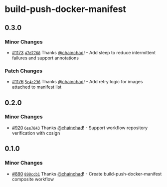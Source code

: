 # build-push-docker-manifest

## 0.3.0

### Minor Changes

- [#1173](https://github.com/smartcontractkit/.github/pull/1173)
  [`47d7768`](https://github.com/smartcontractkit/.github/commit/47d776864cc950df618148146d58724bb5f9d135)
  Thanks [@chainchad](https://github.com/chainchad)! - Add sleep to reduce
  intermittent failures and support annotations

### Patch Changes

- [#1176](https://github.com/smartcontractkit/.github/pull/1176)
  [`5c4c236`](https://github.com/smartcontractkit/.github/commit/5c4c236c4f421508a53e9be59f6a85ed826c9139)
  Thanks [@chainchad](https://github.com/chainchad)! - Add retry logic for
  images attached to manifest list

## 0.2.0

### Minor Changes

- [#920](https://github.com/smartcontractkit/.github/pull/920)
  [`6ee7843`](https://github.com/smartcontractkit/.github/commit/6ee784331036c440786e6bf0125af875f2f17ac1)
  Thanks [@chainchad](https://github.com/chainchad)! - Support workflow
  repository verification with cosign

## 0.1.0

### Minor Changes

- [#880](https://github.com/smartcontractkit/.github/pull/880)
  [`898ccb1`](https://github.com/smartcontractkit/.github/commit/898ccb10ecd5a70cd2140dd72d3f08098edca5aa)
  Thanks [@chainchad](https://github.com/chainchad)! - Create
  build-push-docker-manifest composite workflow
